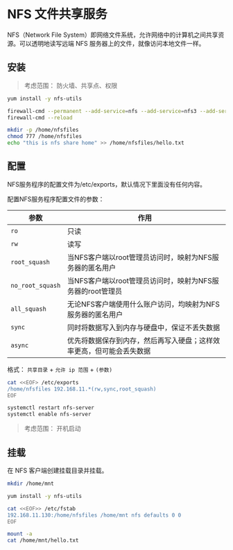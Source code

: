 <!--
 * @Author: jangrui
 * @Date: 2019-07-31 07:45:23
 * @LastEditors: jangrui
 * @LastEditTime: 2019-08-22 20:00:19
 * @version: 
 * @Descripttion: NFS 文件共享服务
 -->

# NFS 文件共享服务

NFS（Network File System）即网络文件系统，允许网络中的计算机之间共享资源。可以透明地读写远端 NFS 服务器上的文件，就像访问本地文件一样。

## 安装

> 考虑范围： 防火墙、共享点、权限

```bash
yum install -y nfs-utils

firewall-cmd --permanent --add-service=nfs --add-service=nfs3 --add-service=rpc-bind
firewall-cmd --reload

mkdir -p /home/nfsfiles
chmod 777 /home/nfsfiles
echo "this is nfs share home" >> /home/nfsfiles/hello.txt
```

## 配置

NFS服务程序的配置文件为/etc/exports，默认情况下里面没有任何内容。

配置NFS服务程序配置文件的参数：

|参数|作用|
|-|-|
|`ro`|只读|
|`rw`|读写|
|`root_squash`|当NFS客户端以root管理员访问时，映射为NFS服务器的匿名用户|
|`no_root_squash`|当NFS客户端以root管理员访问时，映射为NFS服务器的root管理员|
|`all_squash`|无论NFS客户端使用什么账户访问，均映射为NFS服务器的匿名用户|
|`sync`|同时将数据写入到内存与硬盘中，保证不丢失数据|
|`async`|优先将数据保存到内存，然后再写入硬盘；这样效率更高，但可能会丢失数据|

格式： `共享目录` + `允许 ip 范围` + `(参数)`

```bash
cat <<EOF> /etc/exports
/home/nfsfiles 192.168.11.*(rw,sync,root_squash)
EOF

systemctl restart nfs-server
systemctl enable nfs-server
```

> 考虑范围： 开机启动

## 挂载

在 NFS 客户端创建挂载目录并挂载。

```bash
mkdir /home/mnt

yum install -y nfs-utils

cat <<EOF>> /etc/fstab
192.168.11.130:/home/nfsfiles /home/mnt nfs defaults 0 0
EOF

mount -a
cat /home/mnt/hello.txt
```
